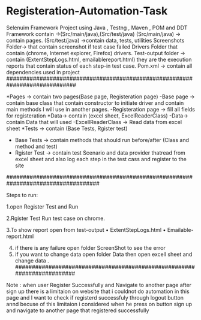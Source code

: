 # Registeration-Automation-Task
Selenuim Framework Project using Java , Testng , Maven , POM and DDT
Framework contain ->(Src/main/java),(Src/test/java)
(Src/main/java) → contain pages.
(Src/test/java) →contain data, tests, utilities
 Screenshots Folder→ that contain screenshot if test case failed
Drivers Folder that contain (chrome, Internet explorer, Firefox)
drivers.
Test-output folder → contain (ExtentStepLogs.html, emailablereport.html) they are the execution reports that contain status of
each step-in test case.
Pom.xml → contain all dependencies used in project
#############################################################################


*Pages → contain two pages(Base page, Registeration page)
-Base page → contain base class that contain constructor to initiate driver and contain main methods I will use in another pages.
-Registeration page → fill all fields for registeration
*Data→ contain (excel sheet, ExcelReaderClass)
-Data→ contain Data that will used 
-ExcellReaderClass → Read data from excel sheet
*Tests → contain (Base Tests, Rgister test)
- Base Tests → contain methods that should run before/after (Class and method and test)
- Rgister Test → contain test Scenario and data provider thatread from excel sheet and also log each step in the test cass and register to the site 

####################################################################################

Steps to run:


1.open Register Test and Run 


2.Rgister Test  Run test case on chrome.


3.To show report open from test-output
• ExtentStepLogs.html
• Emailable-report.html


4. if there is any failure open folder ScreenShot to see the error 
5. if you want to change data open folder Data then open excell sheet and change data .
########################################################################


Note :
when user Register Successfully and Navigate to another page after sign up there is a limitaion on website that i couldnot do automation in this page and I want to check 
if registerd successfuly through logout button annd becuse of this limitaion i considered when he press on button sign up and navigate to another page that registered successfully 
